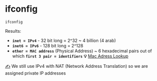 # ifconfig

```text
ifconfig
```

Results: 

* **`inet = IPv4`** - 32 bit long = 2^32 ~ 4 billion \(4 arab\) 
* **`inet6 = IPv6`** - 128 bit long = 2^128
* **`ether = MAC address`** \(Physical Address\) ~ 6 hexadecimal pairs out of which **`first 3 pair = identifiers`** **💡** [Mac Adress Lookup](https://www.wireshark.org/tools/oui-lookup.html) 

[✍️](https://emojipedia.org/writing-hand/#:~:text=A%20right%20hand%20holding%20a,to%20Emoji%201.0%20in%202015.) We still use IPv4 with NAT \(Network Address Translation\) so we are assigned private IP addresses

